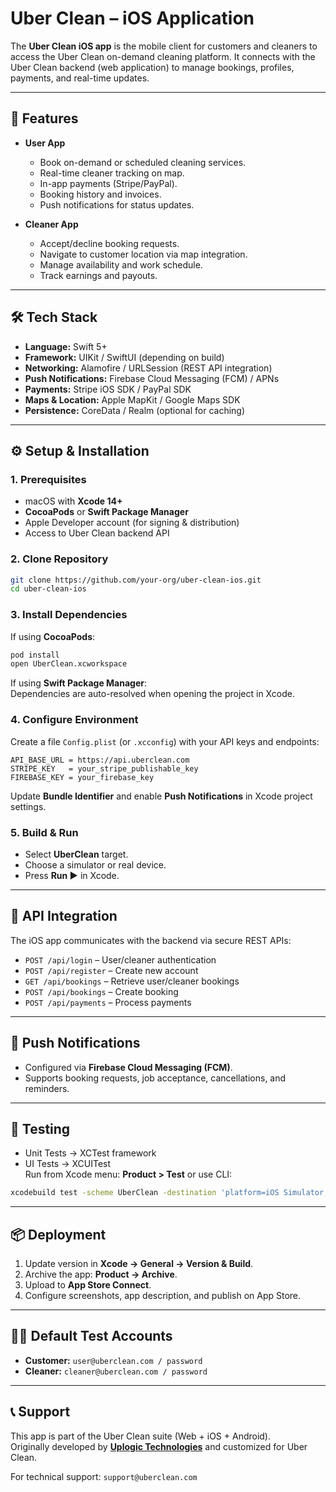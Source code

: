 # Uber Clean – iOS Application

The **Uber Clean iOS app** is the mobile client for customers and cleaners to access the Uber Clean on-demand cleaning platform. It connects with the Uber Clean backend (web application) to manage bookings, profiles, payments, and real-time updates.  

---

## 📱 Features
- **User App**
  - Book on-demand or scheduled cleaning services.  
  - Real-time cleaner tracking on map.  
  - In-app payments (Stripe/PayPal).  
  - Booking history and invoices.  
  - Push notifications for status updates.  

- **Cleaner App**
  - Accept/decline booking requests.  
  - Navigate to customer location via map integration.  
  - Manage availability and work schedule.  
  - Track earnings and payouts.  

---

## 🛠️ Tech Stack
- **Language:** Swift 5+  
- **Framework:** UIKit / SwiftUI (depending on build)  
- **Networking:** Alamofire / URLSession (REST API integration)  
- **Push Notifications:** Firebase Cloud Messaging (FCM) / APNs  
- **Payments:** Stripe iOS SDK / PayPal SDK  
- **Maps & Location:** Apple MapKit / Google Maps SDK  
- **Persistence:** CoreData / Realm (optional for caching)  

---

## ⚙️ Setup & Installation

### 1. Prerequisites
- macOS with **Xcode 14+**  
- **CocoaPods** or **Swift Package Manager**  
- Apple Developer account (for signing & distribution)  
- Access to Uber Clean backend API  

### 2. Clone Repository
```bash
git clone https://github.com/your-org/uber-clean-ios.git
cd uber-clean-ios
```

### 3. Install Dependencies
If using **CocoaPods**:  
```bash
pod install
open UberClean.xcworkspace
```

If using **Swift Package Manager**:  
Dependencies are auto-resolved when opening the project in Xcode.  

### 4. Configure Environment
Create a file `Config.plist` (or `.xcconfig`) with your API keys and endpoints:  

```
API_BASE_URL = https://api.uberclean.com
STRIPE_KEY   = your_stripe_publishable_key
FIREBASE_KEY = your_firebase_key
```

Update **Bundle Identifier** and enable **Push Notifications** in Xcode project settings.  

### 5. Build & Run
- Select **UberClean** target.  
- Choose a simulator or real device.  
- Press **Run ▶** in Xcode.  

---

## 🔗 API Integration
The iOS app communicates with the backend via secure REST APIs:  

- `POST /api/login` – User/cleaner authentication  
- `POST /api/register` – Create new account  
- `GET /api/bookings` – Retrieve user/cleaner bookings  
- `POST /api/bookings` – Create booking  
- `POST /api/payments` – Process payments  

---

## 🔔 Push Notifications
- Configured via **Firebase Cloud Messaging (FCM)**.  
- Supports booking requests, job acceptance, cancellations, and reminders.  

---

## 🧪 Testing
- Unit Tests → XCTest framework  
- UI Tests → XCUITest  
Run from Xcode menu: **Product > Test** or use CLI:  
```bash
xcodebuild test -scheme UberClean -destination 'platform=iOS Simulator,name=iPhone 14'
```

---

## 📦 Deployment
1. Update version in **Xcode → General → Version & Build**.  
2. Archive the app: **Product → Archive**.  
3. Upload to **App Store Connect**.  
4. Configure screenshots, app description, and publish on App Store.  

---

## 👨‍💻 Default Test Accounts
- **Customer:** `user@uberclean.com / password`  
- **Cleaner:** `cleaner@uberclean.com / password`  

---

## 📞 Support
This app is part of the Uber Clean suite (Web + iOS + Android).  
Originally developed by **[Uplogic Technologies](https://www.uplogictech.com/)** and customized for Uber Clean.  

For technical support: `support@uberclean.com`  
